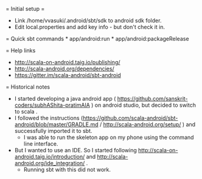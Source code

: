 = Initial setup =
* Link /home/vvasuki/.android/sbt/sdk to android sdk folder.
* Edit local.properties and add key info - but don't check it in.

= Quick sbt commands
    * app/android:run
    * app/android:packageRelease

= Help links
* <http://scala-on-android.taig.io/publishing/>
* <http://scala-android.org/dependencies/>
* <https://gitter.im/scala-android/sbt-android>

= Historical notes
* I started developing a java android app ( https://github.com/sanskrit-coders/subhAShita-pratimAlA ) on android studio, but decided to switch to scala .
* I followed the instructions (https://github.com/scala-android/sbt-android/blob/master/GRADLE.md / http://scala-android.org/setup/ ) and successfully imported it to sbt.
  * I was able to run the skeleton app on my phone using the command line interface.
* But I wanted to use an IDE. So I started following http://scala-on-android.taig.io/introduction/ and http://scala-android.org/ide_integration/ .
  * Running sbt with this did not work.